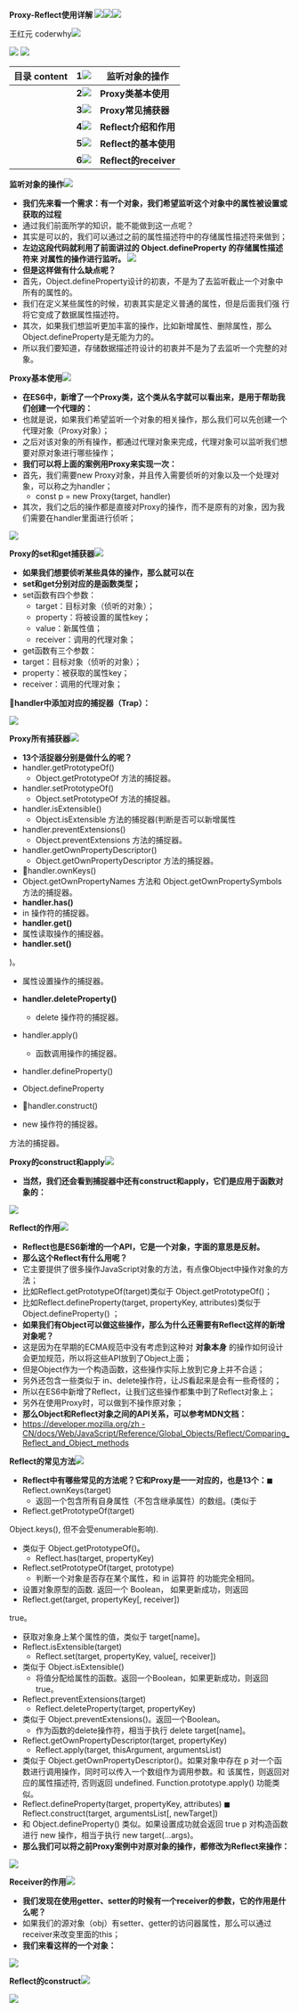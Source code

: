 ﻿**Proxy-Reflect使用详解 ![](image/Aspose.Words.bd273459-61d6-4341-beaf-5ae126005f12.001.png)![](image/Aspose.Words.bd273459-61d6-4341-beaf-5ae126005f12.002.png)![](image/Aspose.Words.bd273459-61d6-4341-beaf-5ae126005f12.003.png)**

王红元 coderwhy![](image/Aspose.Words.bd273459-61d6-4341-beaf-5ae126005f12.004.png)

![](image/Aspose.Words.bd273459-61d6-4341-beaf-5ae126005f12.005.png) ![](image/Aspose.Words.bd273459-61d6-4341-beaf-5ae126005f12.006.png)

|**目录 content**|**1![](image/Aspose.Words.bd273459-61d6-4341-beaf-5ae126005f12.007.png)**|**监听对象的操作**|
| :- | - | - |
||**2![](image/Aspose.Words.bd273459-61d6-4341-beaf-5ae126005f12.008.png)**|**Proxy类基本使用**|
||**3![](image/Aspose.Words.bd273459-61d6-4341-beaf-5ae126005f12.009.png)**|**Proxy常见捕获器**|
||**4![](image/Aspose.Words.bd273459-61d6-4341-beaf-5ae126005f12.010.png)**|**Reflect介绍和作用**|
||**5![](image/Aspose.Words.bd273459-61d6-4341-beaf-5ae126005f12.011.png)**|**Reflect的基本使用**|
||**6![](image/Aspose.Words.bd273459-61d6-4341-beaf-5ae126005f12.012.png)**|**Reflect的receiver**|

**监听对象的操作![](image/Aspose.Words.bd273459-61d6-4341-beaf-5ae126005f12.013.png)**

- **我们先来看一个需求：有一个对象，我们希望监听这个对象中的属性被设置或获取的过程**
- 通过我们前面所学的知识，能不能做到这一点呢？
- 其实是可以的，我们可以通过之前的属性描述符中的存储属性描述符来做到；
- **左边这段代码就利用了前面讲过的 Object.defineProperty 的存储属性描述符来 对属性的操作进行监听。 ![](image/Aspose.Words.bd273459-61d6-4341-beaf-5ae126005f12.014.png)**
- **但是这样做有什么缺点呢？** 
- 首先，Object.defineProperty设计的初衷，不是为了去监听截止一个对象中 所有的属性的。 
- 我们在定义某些属性的时候，初衷其实是定义普通的属性，但是后面我们强 行将它变成了数据属性描述符。 
- 其次，如果我们想监听更加丰富的操作，比如新增属性、删除属性，那么 Object.defineProperty是无能为力的。 
- 所以我们要知道，存储数据描述符设计的初衷并不是为了去监听一个完整的对象。 

**Proxy基本使用![](image/Aspose.Words.bd273459-61d6-4341-beaf-5ae126005f12.013.png)**

- **在ES6中，新增了一个Proxy类，这个类从名字就可以看出来，是用于帮助我们创建一个代理的：**
- 也就是说，如果我们希望监听一个对象的相关操作，那么我们可以先创建一个代理对象（Proxy对象）；
- 之后对该对象的所有操作，都通过代理对象来完成，代理对象可以监听我们想要对原对象进行哪些操作；
- **我们可以将上面的案例用Proxy来实现一次：**
- 首先，我们需要new Proxy对象，并且传入需要侦听的对象以及一个处理对象，可以称之为handler；
  - const p = new Proxy(target, handler)
- 其次，我们之后的操作都是直接对Proxy的操作，而不是原有的对象，因为我们需要在handler里面进行侦听；

![](image/Aspose.Words.bd273459-61d6-4341-beaf-5ae126005f12.015.png)

**Proxy的set和get捕获器![](image/Aspose.Words.bd273459-61d6-4341-beaf-5ae126005f12.013.png)**

- **如果我们想要侦听某些具体的操作，那么就可以在**
- **set和get分别对应的是函数类型；**
- set函数有四个参数：
  - target：目标对象（侦听的对象）；
  - property：将被设置的属性key；
  - value：新属性值；
  - receiver：调用的代理对象；
- get函数有三个参数：
- target：目标对象（侦听的对象）；
- property：被获取的属性key；
- receiver：调用的代理对象；

**handler中添加对应的捕捉器（Trap）：**

![](image/Aspose.Words.bd273459-61d6-4341-beaf-5ae126005f12.016.jpeg)

**Proxy所有捕获器![](image/Aspose.Words.bd273459-61d6-4341-beaf-5ae126005f12.013.png)**

- **13个活捉器分别是做什么的呢？**
- handler.getPrototypeOf()
  - Object.getPrototypeOf 方法的捕捉器。
- handler.setPrototypeOf()
  - Object.setPrototypeOf 方法的捕捉器。
- handler.isExtensible()
  - Object.isExtensible 方法的捕捉器(判断是否可以新增属性
- handler.preventExtensions()
  - Object.preventExtensions 方法的捕捉器。
- handler.getOwnPropertyDescriptor()
  - Object.getOwnPropertyDescriptor 方法的捕捉器。
- handler.ownKeys()
- Object.getOwnPropertyNames 方法和 Object.getOwnPropertySymbols 方法的捕捉器。
- **handler.has()**
- in 操作符的捕捉器。
- **handler.get()**
- 属性读取操作的捕捉器。
- **handler.set()**

)。

- 属性设置操作的捕捉器。
- **handler.deleteProperty()**
  - delete 操作符的捕捉器。
- handler.apply()
  - 函数调用操作的捕捉器。

- handler.defineProperty()
- Object.defineProperty
- handler.construct()
- new 操作符的捕捉器。

方法的捕捉器。

**Proxy的construct和apply![](image/Aspose.Words.bd273459-61d6-4341-beaf-5ae126005f12.013.png)**

- **当然，我们还会看到捕捉器中还有construct和apply，它们是应用于函数对象的：**

![](image/Aspose.Words.bd273459-61d6-4341-beaf-5ae126005f12.017.jpeg)

**Reflect的作用![](image/Aspose.Words.bd273459-61d6-4341-beaf-5ae126005f12.013.png)**

- **Reflect也是ES6新增的一个API，它是一个对象，字面的意思是反射。**
- **那么这个Reflect有什么用呢？**
- 它主要提供了很多操作JavaScript对象的方法，有点像Object中操作对象的方法；
- 比如Reflect.getPrototypeOf(target)类似于 Object.getPrototypeOf()；
- 比如Reflect.defineProperty(target, propertyKey, attributes)类似于Object.defineProperty() ；
- **如果我们有Object可以做这些操作，那么为什么还需要有Reflect这样的新增对象呢？**
- 这是因为在早期的ECMA规范中没有考虑到这种对 **对象本身** 的操作如何设计会更加规范，所以将这些API放到了Object上面；
- 但是Object作为一个构造函数，这些操作实际上放到它身上并不合适；
- 另外还包含一些类似于 in、delete操作符，让JS看起来是会有一些奇怪的；
- 所以在ES6中新增了Reflect，让我们这些操作都集中到了Reflect对象上；
- 另外在使用Proxy时，可以做到不操作原对象；
- **那么Object和Reflect对象之间的API关系，可以参考MDN文档：**
- [https://developer.mozilla.org/zh - CN/docs/Web/JavaScript/Reference/Global_Objects/Reflect/Comparing_Reflect_and_Object_methods](https://developer.mozilla.org/zh-CN/docs/Web/JavaScript/Reference/Global_Objects/Reflect/Comparing_Reflect_and_Object_methods)


**Reflect的常见方法![](image/Aspose.Words.bd273459-61d6-4341-beaf-5ae126005f12.013.png)**

- **Reflect中有哪些常见的方法呢？它和Proxy是一一对应的，也是13个：**◼ Reflect.ownKeys(target)
  - 返回一个包含所有自身属性（不包含继承属性）的数组。(类似于
- Reflect.getPrototypeOf(target)

Object.keys(), 但不会受enumerable影响).

- 类似于 Object.getPrototypeOf()。
  - Reflect.has(target, propertyKey)
- Reflect.setPrototypeOf(target, prototype)
  - 判断一个对象是否存在某个属性，和 in 运算符 的功能完全相同。
- 设置对象原型的函数. 返回一个 Boolean， 如果更新成功，则返回
- Reflect.get(target, propertyKey[, receiver])

true。

- 获取对象身上某个属性的值，类似于 target[name]。
- Reflect.isExtensible(target)
  - Reflect.set(target, propertyKey, value[, receiver])
- 类似于 Object.isExtensible()
  - 将值分配给属性的函数。返回一个Boolean，如果更新成功，则返回true。
- Reflect.preventExtensions(target)
  - Reflect.deleteProperty(target, propertyKey)
- 类似于 Object.preventExtensions()。返回一个Boolean。
  - 作为函数的delete操作符，相当于执行 delete target[name]。
- Reflect.getOwnPropertyDescriptor(target, propertyKey)
  - Reflect.apply(target, thisArgument, argumentsList)
- 类似于 Object.getOwnPropertyDescriptor()。如果对象中存在 p 对一个函数进行调用操作，同时可以传入一个数组作为调用参数。和 该属性，则返回对应的属性描述符, 否则返回 undefined. Function.prototype.apply() 功能类似。
- Reflect.defineProperty(target, propertyKey, attributes) ◼ Reflect.construct(target, argumentsList[, newTarget])
- 和 Object.defineProperty() 类似。如果设置成功就会返回 true p 对构造函数进行 new 操作，相当于执行 new target(...args)。
- **那么我们可以将之前Proxy案例中对原对象的操作，都修改为Reflect来操作：**

![](image/Aspose.Words.bd273459-61d6-4341-beaf-5ae126005f12.018.jpeg)


**Receiver的作用![](image/Aspose.Words.bd273459-61d6-4341-beaf-5ae126005f12.013.png)**

- **我们发现在使用getter、setter的时候有一个receiver的参数，它的作用是什么呢？**
- 如果我们的源对象（obj）有setter、getter的访问器属性，那么可以通过receiver来改变里面的this；
- **我们来看这样的一个对象：**

![](image/Aspose.Words.bd273459-61d6-4341-beaf-5ae126005f12.019.jpeg)

**Reflect的construct![](image/Aspose.Words.bd273459-61d6-4341-beaf-5ae126005f12.013.png)**

![](image/Aspose.Words.bd273459-61d6-4341-beaf-5ae126005f12.020.jpeg)
